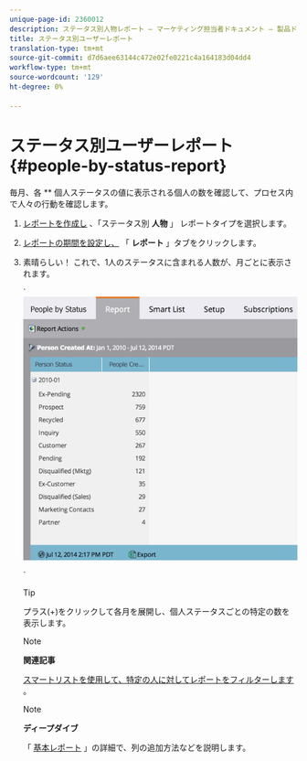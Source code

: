 ```yaml
---
unique-page-id: 2360012
description: ステータス別人物レポート — マーケティング担当者ドキュメント — 製品ドキュメント
title: ステータス別ユーザーレポート
translation-type: tm+mt
source-git-commit: d7d6aee63144c472e02fe0221c4a164183d04dd4
workflow-type: tm+mt
source-wordcount: '129'
ht-degree: 0%

---
```



# ステータス別ユーザーレポート {#people-by-status-report}

毎月、各 ** 個人ステータスの値に表示される個人の数を確認して、プロセス内で人々の行動を確認します。

1. [レポートを作成し](../../../../product-docs/reporting/basic-reporting/creating-reports/create-a-report-in-a-program.md) 、「ステータス別 **人物** 」 [](report-type-overview.md)レポートタイプを選択します。
1. [レポートの期間を設定し、](../../../../product-docs/reporting/basic-reporting/editing-reports/change-a-report-time-frame.md) 「 **レポート** 」タブをクリックします。
1. 素晴らしい！ これで、1人のステータスに含まれる人数が、月ごとに表示されます。

   ` ![](assets/image2017-3-27-11-3a17-3a4.png)

   `

   >[!TIP]
   >
   >プラス(+)をクリックして各月を展開し、個人ステータスごとの特定の数を表示します。

   >[!NOTE]
   >
   >**関連記事**
   >
   >
   >[スマートリストを使用して、特定の人に対してレポートをフィルターします](../../../../product-docs/reporting/basic-reporting/editing-reports/filter-people-in-a-report-with-a-smart-list.md) 。

   >[!NOTE]
   >
   >**ディープダイブ**
   >
   >
   >「 [基本レポート](http://docs.marketo.com/display/docs/basic+reporting) 」の詳細で、列の追加方法などを説明します。

